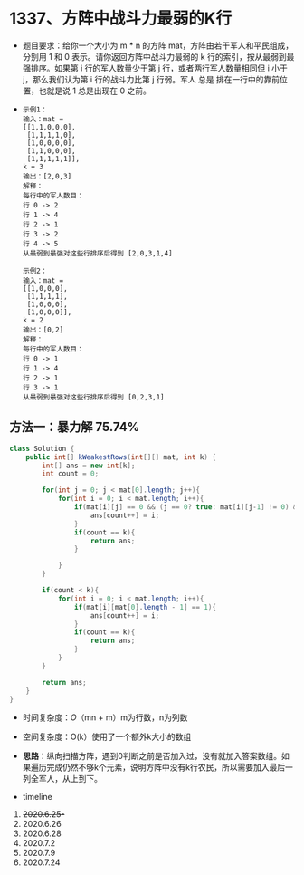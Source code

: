 # 1337、方阵中战斗力最弱的K行

- 题目要求：给你一个大小为 m * n 的方阵 mat，方阵由若干军人和平民组成，分别用 1 和 0 表示。请你返回方阵中战斗力最弱的 k 行的索引，按从最弱到最强排序。如果第 i 行的军人数量少于第 j 行，或者两行军人数量相同但 i 小于 j，那么我们认为第 i 行的战斗力比第 j 行弱。军人 总是 排在一行中的靠前位置，也就是说 1 总是出现在 0 之前。

- ```
  示例1：
  输入：mat = 
  [[1,1,0,0,0],
   [1,1,1,1,0],
   [1,0,0,0,0],
   [1,1,0,0,0],
   [1,1,1,1,1]], 
  k = 3
  输出：[2,0,3]
  解释：
  每行中的军人数目：
  行 0 -> 2 
  行 1 -> 4 
  行 2 -> 1 
  行 3 -> 2 
  行 4 -> 5 
  从最弱到最强对这些行排序后得到 [2,0,3,1,4]
  
  示例2：
  输入：mat = 
  [[1,0,0,0],
   [1,1,1,1],
   [1,0,0,0],
   [1,0,0,0]], 
  k = 2
  输出：[0,2]
  解释： 
  每行中的军人数目：
  行 0 -> 1 
  行 1 -> 4 
  行 2 -> 1 
  行 3 -> 1 
  从最弱到最强对这些行排序后得到 [0,2,3,1]
  ```

## 方法一：暴力解  75.74%

```java
class Solution {
    public int[] kWeakestRows(int[][] mat, int k) {
        int[] ans = new int[k];
        int count = 0;

        for(int j = 0; j < mat[0].length; j++){
            for(int i = 0; i < mat.length; i++){
                if(mat[i][j] == 0 && (j == 0? true: mat[i][j-1] != 0) && count < k){
                    ans[count++] = i;
                }
                if(count == k){
                    return ans;
                }

            }
        }

        if(count < k){
            for(int i = 0; i < mat.length; i++){
                if(mat[i][mat[0].length - 1] == 1){
                    ans[count++] = i;
                }
                if(count == k){
                    return ans;
                }
            }
        }

        return ans;
    }
}
```

- 时间复杂度：*O*（mn + m）m为行数，n为列数
- 空间复杂度：O(k）使用了一个额外k大小的数组
- **思路**：纵向扫描方阵，遇到0判断之前是否加入过，没有就加入答案数组。如果遍历完成仍然不够k个元素，说明方阵中没有k行农民，所以需要加入最后一列全军人，从上到下。



- timeline

1. ~~2020.6.25-~~
2. 2020.6.26
3. 2020.6.28
4. 2020.7.2
5. 2020.7.9
6. 2020.7.24